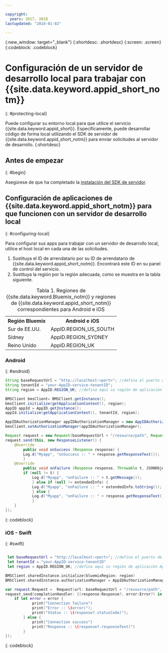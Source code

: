 ```yaml
---

copyright:
  years: 2017, 2018
lastupdated: "2018-01-02"

---
```

{:new_window: target="_blank"}
{:shortdesc: .shortdesc}
{:screen: .screen}
{:codeblock: .codeblock}



#  Configuración de un servidor de desarrollo local para trabajar con {{site.data.keyword.appid_short_notm}}
{: #protecting-local}

Puede configurar su entorno local para que utilice el servicio {{site.data.keyword.appid_short}}. Específicamente, puede desarrollar código de forma local utilizando el SDK de servidor de {{site.data.keyword.appid_short_notm}} para enviar solicitudes al servidor de desarrollo.
{:shortdesc}


## Antes de empezar
{: #begin}

Asegúrese de que ha completado la [instalación del SDK de servidor](/docs/services/appid/install.html#nodejs-setup).


## Configuración de aplicaciones de {{site.data.keyword.appid_short_notm}} para que funcionen con un servidor de desarrollo local
{: #configuring-local}

Para configurar sus apps para trabajar con un servidor de desarrollo local, utilice el host local en cada una de las solicitudes.

1. Sustituya el ID de arrendatario por su ID de arrendatario de {{site.data.keyword.appid_short_notm}}. Encontrará este ID en su panel de control del servicio.
2. Sustituya la región por la región adecuada, como se muestra en la tabla siguiente.

<table> <caption> Tabla 1. Regiones de {{site.data.keyword.Bluemix_notm}} y regiones de {{site.data.keyword.appid_short_notm}} correspondientes para Android e iOS </caption>
<tr>
  <th> Región Bluemix </th>
  <th> Android e iOS </th>
</tr>
<tr>
  <td> Sur de EE.UU. </td>
  <td> AppID.REGION_US_SOUTH </td>
</tr>
<tr>
  <td> Sídney </td>
  <td> AppID.REGION_SYDNEY </td>
</tr>
<tr>
  <td> Reino Unido </td>
  <td> AppID.REGION_UK </td>
</tr>
</table>



### Android
{: #android}
```java
String baseRequestUrl = "http://localhost:<port>"; //defina el puerto de ejecución del servidor
String tenantId = "your-AppID-service-tenantID";
String region = AppID.REGION_UK; //defina aquí su región de aplicación App ID. Los valores posibles son AppID.REGION_US_SOUTH, AppID.REGION_SYDNEY o AppID.REGION_UK.

BMSClient bmsClient= BMSClient.getInstance();
bmsClient.initialize(getApplicationContext(), region);
AppID appId = AppID.getInstance();
appId.initialize(getApplicationContext(), tenantId, region);

AppIDAuthorizationManager appIDAuthorizationManager = new AppIDAuthorizationManager(appId);
bmsClient.setAuthorizationManager(appIDAuthorizationManager);

Request request = new Request(baseRequestUrl + "/resource/path", Request.GET);
request.send(this, new ResponseListener() {
    @Override
		public void onSuccess (Response response) {
        Log.d("Myapp", "onSuccess :: " + response.getResponseText());
		}
    @Override
		public void onFailure (Response response, Throwable t, JSONObject extendedInfo) {
        if (null != t) {
            Log.d("Myapp", "onFailure :: " + t.getMessage());
			} else if (null != extendedInfo) {
            Log.d("Myapp", "onFailure :: " + extendedInfo.toString());
			} else {
            Log.d("Myapp", "onFailure :: " + response.getResponseText());
			}
    }
});
```
{: codeblock}

### iOS - Swift
{: #swift}
```swift

 let baseRequestUrl = "http://localhost:<port>"; //defina el puerto de ejecución del servidor
 let tenantId = "your-AppID-service-tenantID"
 let region = AppID.REGION_UK; //defina aquí su región de aplicación App ID. Los valores posibles son AppID.REGION_US_SOUTH, AppID.REGION_SYDNEY o AppID.REGION_UK.

BMSClient.sharedInstance.initialize(bluemixRegion: region)
BMSClient.sharedInstance.authorizationManager = AppIDAuthorizationManager(appid:AppID.sharedInstance)

var request:Request =  Request(url: baseRequestUrl + "/resource/path", method: HttpMethod.GET)
request.send(completionHandler: {(response:Response?, error:Error?) in
    if let error = error {
            print("Connection failure")
     		print("Error :: \(error)");
     		print("Status :: \(response?.statusCode)");
    	} else {
            print("Connection success")
            print("Response :: \(response?.responseText)")
        }
});
```
{: codeblock}
